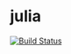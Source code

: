 # julia

[![Build Status](https://github.com/dudejrs/julia.jl/actions/workflows/CI.yml/badge.svg?branch=main)](https://github.com/dudejrs/julia.jl/actions/workflows/CI.yml?query=branch%3Amain)

